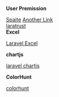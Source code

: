 **User Premission**

[Spaite](https://spatie.be/docs/laravel-permission/v5/introduction) [Another Link](https://medium.com/@prevailexcellent/role-and-permission-in-laravel-10-using-spatie-the-definitive-guide-2023-57bb6b56abcd)  <br/>
[laratrust](https://laratrust.santigarcor.me/) <br/>
**Excel**

[Laravel Excel](https://docs.laravel-excel.com/3.1/getting-started/)

**chartjs**

[laravel chartjs](https://github.com/fxcosta/laravel-chartjs)<br/>

**ColorHunt** 

[colorhunt](https://colorhunt.co/palette/f9b57299b080748e63faf8ed)
